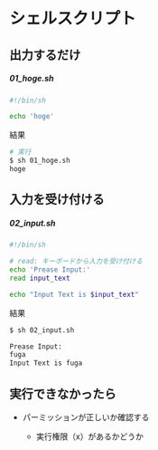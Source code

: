 # シェルスクリプト

## 出力するだけ

##### 01_hoge.sh

```bash
#!/bin/sh

echo 'hoge'
```

結果

```bash
# 実行
$ sh 01_hoge.sh
hoge
```

## 入力を受け付ける

##### 02_input.sh

```bash
#!/bin/sh

# read: キーボードから入力を受け付ける
echo 'Prease Input:'
read input_text

echo "Input Text is $input_text"
```

結果

```bash
$ sh 02_input.sh

Prease Input:
fuga
Input Text is fuga
```

## 実行できなかったら

- パーミッションが正しいか確認する

  - 実行権限（x）があるかどうか